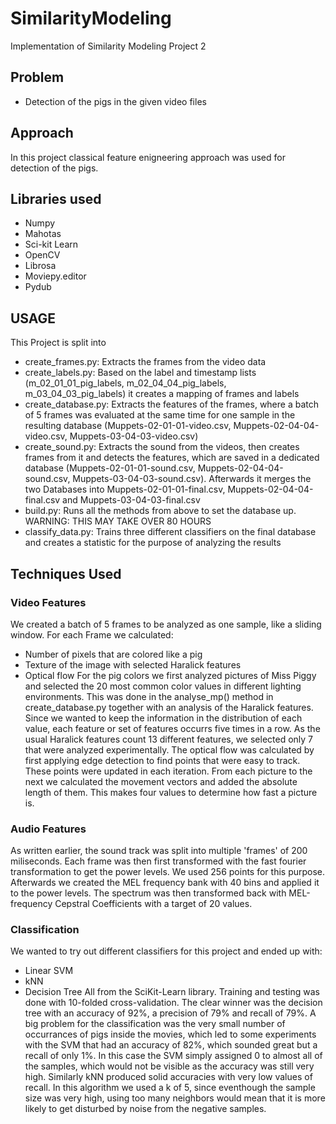 # SimilarityModeling
Implementation of Similarity Modeling Project 2
## Problem
- Detection of the pigs in the given video files

## Approach
In this project classical feature enigneering approach was used for detection of the pigs.

## Libraries used
- Numpy
- Mahotas
- Sci-kit Learn
- OpenCV
- Librosa
- Moviepy.editor
- Pydub

## USAGE
This Project is split into
- create_frames.py: Extracts the frames from the video data
- create_labels.py: Based on the label and timestamp lists (m_02_01_01_pig_labels, m_02_04_04_pig_labels, m_03_04_03_pig_labels) it creates a mapping of frames and labels
- create_database.py: Extracts the features of the frames, where a batch of 5 frames was evaluated at the same time for one sample in the resulting database (Muppets-02-01-01-video.csv, Muppets-02-04-04-video.csv, Muppets-03-04-03-video.csv)
- create_sound.py: Extracts the sound from the videos, then creates frames from it and detects the features, which are saved in a dedicated database (Muppets-02-01-01-sound.csv, Muppets-02-04-04-sound.csv, Muppets-03-04-03-sound.csv). Afterwards it merges the two Databases into Muppets-02-01-01-final.csv, Muppets-02-04-04-final.csv and Muppets-03-04-03-final.csv
- build.py: Runs all the methods from above to set the database up. WARNING: THIS MAY TAKE OVER 80 HOURS
- classify_data.py: Trains three different classifiers on the final database and creates a statistic for the purpose of analyzing the results

## Techniques Used
### Video Features
We created a batch of 5 frames to be analyzed as one sample, like a sliding window. For each Frame we calculated:
- Number of pixels that are colored like a pig
- Texture of the image with selected Haralick features
- Optical flow
For the pig colors we first analyzed pictures of Miss Piggy and selected the 20 most common color values in different lighting environments. This was done in the analyse_mp() method in create_database.py together with an analysis of the Haralick features. Since we wanted to keep the information in the distribution of each value, each feature or set of features occurrs five times in a row. As the usual Haralick features count 13 different features, we selected only 7 that were analyzed experimentally. The optical flow was calculated by first applying edge detection to find points that were easy to track. These points were updated in each iteration. From each picture to the next we calculated the movement vectors and added the absolute length of them. This makes four values to determine how fast a picture is.

### Audio Features
As written earlier, the sound track was split into multiple 'frames' of 200 miliseconds. Each frame was then first transformed with the fast fourier transformation to get the power levels. We used 256 points for this purpose. Afterwards we created the MEL frequency bank with 40 bins and applied it to the power levels. The spectrum was then transformed back with MEL-frequency Cepstral Coefficients with a target of 20 values.

### Classification
We wanted to try out different classifiers for this project and ended up with:
- Linear SVM
- kNN
- Decision Tree
All from the SciKit-Learn library. Training and testing was done with 10-folded cross-validation. The clear winner was the decision tree with an accuracy of 92%, a precision of 79% and recall of 79%. A big problem for the classification was the very small number of occurrances of pigs inside the movies, which led to some experiments with the SVM that had an accuracy of 82%, which sounded great but a recall of only 1%. In this case the SVM simply assigned 0 to almost all of the samples, which would not be visible as the accuracy was still very high. Similarly kNN produced solid accuracies with very low values of recall. In this algorithm we used a k of 5, since eventhough the sample size was very high, using too many neighbors would mean that it is more likely to get disturbed by noise from the negative samples.



 
